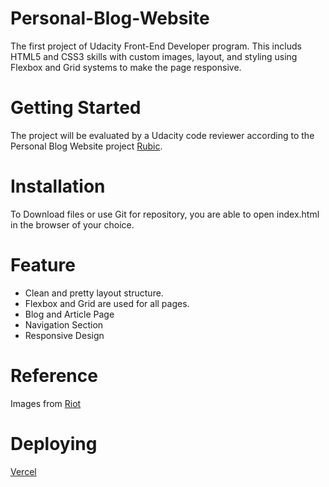 # Personal-Blog-Website

The first project of Udacity Front-End Developer program. This includs HTML5 and CSS3 skills with custom images, layout, and styling using Flexbox and Grid systems to make the page responsive.

# Getting Started

The project will be evaluated by a Udacity code reviewer according to the Personal Blog Website project [Rubic](https://review.udacity.com/#!/rubrics/2667/view).

# Installation

To Download files or use Git for repository, you are able to open index.html in the browser of your choice.

# Feature

- Clean and pretty layout structure.
- Flexbox and Grid are used for all pages.
- Blog and Article Page
- Navigation Section
- Responsive Design

# Reference

Images from [Riot](https://www.riotgames.com/zh-cn)

# Deploying

[Vercel]()